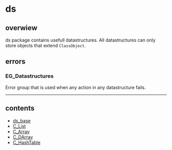 # ds

## overwiew
ds package contains usefull datastructures. All datastructures can only store objects that extend `ClassObject`.

## errors
### **EG_Datastructures**
Error group that is used when any action in any datastructure fails.

---

## contents
- [ds_base](ds_base.md)
- [C_List](C_List.md)
- [C_Array](C_Array.md)
- [C_DArray](C_DArray.md)
- [C_HashTable](C_HashTable.md)
